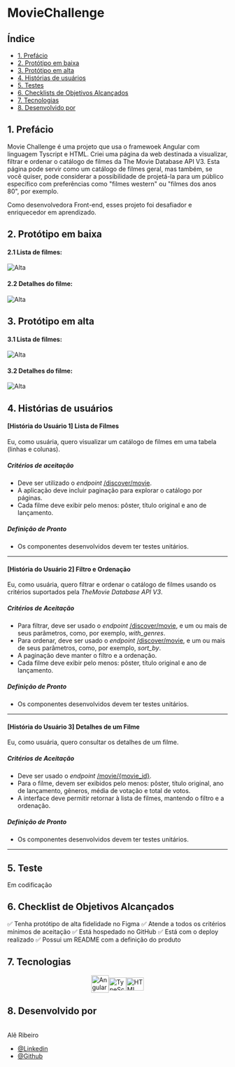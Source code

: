 # MovieChallenge

## Índice
* [1. Prefácio](#1-prefacio) 
* [2. Protótipo em baixa](#2-baixa)
* [3. Protótipo em alta](#3-alta)
* [4. Histórias de usuários](#4-ui)
* [5. Testes](#5-testes) 
* [6. Checklists de Objetivos Alcançados](#6-checklist-de-objetivos-alcançados)
* [7. Tecnologias](#7-tecnologias)
* [8. Desenvolvido por](#8-desenvolvido)
## 1. Prefácio

Movie Challenge é uma projeto que usa o framewoek Angular com linguagem Tyscript e HTML. Criei uma página da web destinada a visualizar, filtrar e ordenar o catálogo de filmes da The Movie Database API V3. Esta página pode servir como um catálogo de filmes geral, mas também, se você quiser, pode considerar a possibilidade de projetá-la para um público específico com preferências como "filmes western" ou "filmes dos anos 80", por exemplo.

Como desenvolvedora Front-end, esses projeto foi desafiador e enriquecedor em aprendizado.

## 2. Protótipo em baixa

#### 2.1 Lista de filmes:
<img src="src/assets/movie-list.png" alt="Alta" style="display:inline-block; margin-right: 20px;">

#### 2.2 Detalhes do filme:
<img src="src/assets/movie-detail.png" alt="Alta" style="display:inline-block;">

## 3. Protótipo em alta

#### 3.1 Lista de filmes:
<img src="src/assets/movie-alta.png" alt="Alta" style="display:inline-block; margin-right: 20px;">

#### 3.2 Detalhes do filme:
<img src="src/assets/details.png" alt="Alta" style="display:inline-block;">


## 4. Histórias de usuários

#### [História do Usuário 1] Lista de Filmes

Eu, como usuária, quero visualizar um catálogo de filmes em uma tabela
(linhas e colunas).

##### Critérios de aceitação

- Deve ser utilizado o _endpoint_
[/discover/movie](https://developer.themoviedb.org/reference/discover-movie).
- A aplicação deve incluir paginação para explorar o catálogo por páginas.
- Cada filme deve exibir pelo menos: pôster, título original e ano de lançamento.

##### Definição de Pronto

- Os componentes desenvolvidos devem ter testes unitários.

---

#### [História do Usuário 2] Filtro e Ordenação

Eu, como usuária, quero filtrar e ordenar o catálogo de filmes usando os
critérios suportados pela _TheMovie Database API V3_.

##### Critérios de Aceitação

- Para filtrar, deve ser usado o _endpoint_
[/discover/movie](https://developer.themoviedb.org/reference/discover-movie),
e um ou mais de seus parâmetros, como, por exemplo, _with_genres_.
- Para ordenar, deve ser usado o _endpoint_
[/discover/movie](https://developer.themoviedb.org/reference/discover-movie),
e um ou mais de seus parâmetros, como, por exemplo, _sort_by_.
- A paginação deve manter o filtro e a ordenação.
- Cada filme deve exibir pelo menos: pôster, título original e ano de lançamento.

##### Definição de Pronto

- Os componentes desenvolvidos devem ter testes unitários.

---

#### [História do Usuário 3] Detalhes de um Filme

Eu, como usuária, quero consultar os detalhes de um filme.

##### Critérios de Aceitação

- Deve ser usado o _endpoint_
[/movie/{movie_id}](https://developer.themoviedb.org/reference/movie-details).
- Para o filme, devem ser exibidos pelo menos: pôster, título original, ano
de lançamento, gêneros, média de votação e total de votos.
- A interface deve permitir retornar à lista de filmes, mantendo o filtro
e a ordenação.

##### Definição de Pronto

- Os componentes desenvolvidos devem ter testes unitários.

---

## 5. Teste
 
 Em codificação

## 6. Checklist de Objetivos Alcançados

  ✅ Tenha protótipo de alta fidelidade no Figma
  ✅ Atende a todos os critérios mínimos de aceitação
  ✅ Está hospedado no GitHub
  ✅ Está com o deploy realizado
  ✅ Possui um README com a definição do produto

## 7. Tecnologias

<div style="display: flex; align-items: center; justify-content: center;">
  <img alt="Angular" height="40" width="40" src="src/assets/angular.png" />
  <img alt="TypeScript" height="30" width="40" src="https://cdn.jsdelivr.net/gh/devicons/devicon/icons/typescript/typescript-original.svg" />
  <img alt="HTML" height="30" width="40" src="https://cdn.jsdelivr.net/gh/devicons/devicon/icons/html5/html5-original.svg" />
</div>


## 8. Desenvolvido por
<br> Alê Ribeiro <br> 
  - [@Linkedin](https://www.linkedin.com/in/alessandra.ribeiro)
  - [@Github](https://github.com/ribeirober1208)
